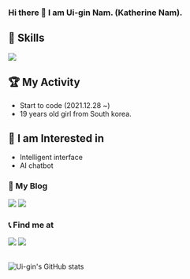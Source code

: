 ### Hi there 👋  I am Ui-gin Nam. (Katherine Nam).

## 📌 Skills
<a target=""><img src="https://img.shields.io/badge/C++-blue?style=flat-square&logo=cplusplus&logoColor=white"/></a>

## 🏆 My Activity
* Start to code (2021.12.28 ~)
* 19 years old girl from South korea.

## 💭 I am Interested in
* Intelligent interface
* AI chatbot

### 📔 My Blog
<a href="" target="_blank"><img src="https://img.shields.io/badge/Blog-000000?style=flag-square&logo=notion&logoColor=white"/></a>
<a href="" target="_blank"><img src="https://img.shields.io/badge/Tistory Blog-181717?style=flag-square&logo=&logoColor=white"/></a>

### 📞 Find me at  
<a href="" target="_blank"><img src="https://img.shields.io/badge/skadmlwls9455@gmail.com-EA4335?style=flat-square&logo=gmail&logoColor=white"/></a>
<a href="" target="_blank"><img src="https://img.shields.io/badge/skadmlwls9455@naver.com-03C75A?style=flat-square&logo=Naver&logoColor=white"/></a>
<br></br>

![Ui-gin's GitHub stats](https://github-readme-stats.vercel.app/api?username=skadmlwls9455&show_icons=true&theme=apprentice)

